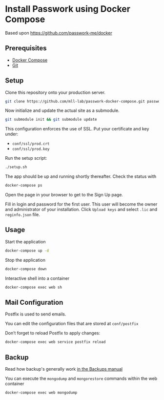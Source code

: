 # Install Passwork using Docker Compose 

Based upon https://github.com/passwork-me/docker

## Prerequisites

- [Docker Compose](https://docs.docker.com/compose/install/)
- [Git](https://git-scm.com/downloads)

## Setup

Clone this repository onto your production server.

```bash
git clone https://github.com/mll-lab/passwork-docker-compose.git passwork
```

Now initialize and update the actual site as a submodule.

```bash
git submodule init && git submodule update
```

This configuration enforces the use of SSL. Put your certificate and key under:
- `conf/ssl/prod.crt`
- `conf/ssl/prod.key`

Run the setup script:

```bash
./setup.sh
```

The app should be up and running shortly thereafter. Check the status with

```bash
docker-compose ps
```

Open the page in your browser to get to the Sign Up page.

Fill in login and password for the first user.
This user will become the owner and administrator of your installation.
Click `Upload keys` and select `.lic` and `reginfo.json` file.

## Usage

Start the application

```bash
docker-compose up -d
```

Stop the application

```bash
docker-compose down
```

Interactive shell into a container

```bash
docker-compose exec web sh
```

## Mail Configuration

Postfix is used to send emails.

You can edit the configuration files that are stored at `conf/postfix`
   
Don’t forget to reload Postfix to apply changes:

```bash
docker-compose exec web service postfix reload
```

## Backup

Read how backup's generally work [in the Backups manual](https://github.com/passwork-me/manuals-en/blob/master/Backups.md)

You can execute the `mongodump` and `mongorestore` commands within the web container

```bash
docker-compose exec web mongodump
```
